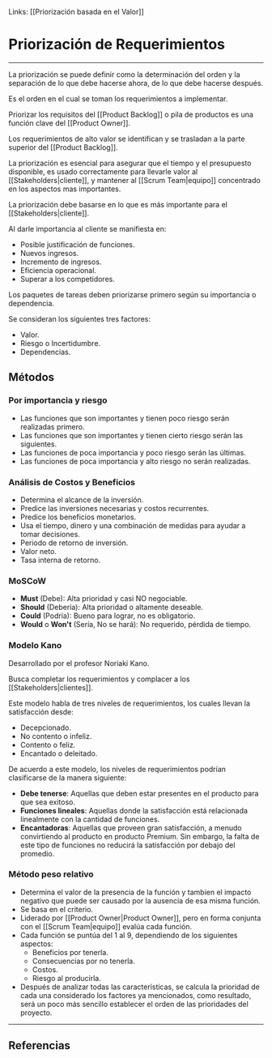 Links: [[Priorización basada en el Valor]]

# Priorización de Requerimientos
---

La priorización se puede definir como la determinación del orden y la separación de lo que debe hacerse ahora, de lo que debe hacerse después.

Es el orden en el cual se toman los requerimientos a implementar.

Priorizar los requisitos del [[Product Backlog]] o pila de productos es una función clave del [[Product Owner]].

Los requerimientos de alto valor se identifican y se trasladan a la parte superior del [[Product Backlog]].

La priorización es esencial para asegurar que el tiempo y el presupuesto disponible, es usado correctamente para llevarle valor al [[Stakeholders|cliente]], y mantener al [[Scrum Team|equipo]] concentrado en los aspectos mas importantes.

La priorización debe basarse en lo que es más importante para el [[Stakeholders|cliente]].

Al darle importancia al cliente se manifiesta en:
- Posible justificación de funciones.
- Nuevos ingresos.
- Incremento de ingresos.
- Eficiencia operacional.
- Superar a los competidores.

Los paquetes de tareas deben priorizarse primero según su importancia o dependencia.

Se consideran los siguientes tres factores:
- Valor.
- Riesgo o Incertidumbre.
- Dependencias.

## Métodos
### Por importancia y riesgo
- Las funciones que son importantes y tienen poco riesgo serán realizadas primero.
- Las funciones que son importantes y tienen cierto riesgo serán las siguientes.
- Las funciones de poca importancia y poco riesgo serán las últimas.
- Las funciones de poca importancia y alto riesgo no serán realizadas.

### Análisis de Costos y Beneficios
- Determina el alcance de la inversión.
- Predice las inversiones necesarias y costos recurrentes.
- Predice los beneficios monetarios.
- Usa el tiempo, dinero y una combinación de medidas para ayudar a tomar decisiones.
- Periodo de retorno de inversión.
- Valor neto.
- Tasa interna de retorno.

### MoSCoW
- **Must** (Debe): Alta prioridad y casi NO negociable.
- **Should** (Debería): Alta prioridad o altamente deseable.
- **Could** (Podría): Bueno para lograr, no es obligatorio.
- **Would** o **Won't** (Sería, No se hará): No requerido, pérdida de tiempo.

### Modelo Kano
Desarrollado por el profesor Noriaki Kano.

Busca completar los requerimientos y complacer a los [[Stakeholders|clientes]].

Este modelo habla de tres niveles de requerimientos, los cuales llevan la satisfacción desde:
- Decepcionado.
- No contento o infeliz.
- Contento o feliz.
- Encantado o deleitado.

De acuerdo a este modelo, los niveles de requerimientos podrían clasificarse de la manera siguiente:
- **Debe tenerse**: Aquellas que deben estar presentes en el producto para que sea exitoso.
- **Funciones lineales**: Aquellas donde la satisfacción está relacionada linealmente con la cantidad de funciones.
- **Encantadoras**: Aquellas que proveen gran satisfacción, a menudo convirtiendo al producto en producto Premium. Sin embargo, la falta de este tipo de funciones no reducirá la satisfacción por debajo del promedio.

### Método peso relativo
- Determina el valor de la presencia de la función y tambien el impacto negativo que puede ser causado por la ausencia de esa misma función.
- Se basa en el criterio.
- Liderado por [[Product Owner|Product Owner]], pero en forma conjunta con el [[Scrum Team|equipo]] evalúa cada función.
- Cada función se puntúa del 1 al 9, dependiendo de los siguientes aspectos:
	- Beneficios por tenerla.
	- Consecuencias por no tenerla.
	- Costos.
	- Riesgo al producirla.
- Después de analizar todas las características, se calcula la prioridad de cada una considerado los factores ya mencionados, como resultado, será un poco más sencillo establecer el orden de las prioridades del proyecto.

---

## Referencias
